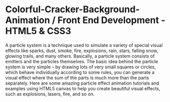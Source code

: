 # Colorful-Cracker-Background-Animation / Front End Development - HTML5 & CSS3

A particle system is a technique used to simulate a variety of special visual effects like sparks, dust, smoke, fire, explosions, rain, stars, falling snow, glowing trails, and many others. Basically, a particle system consists of emitters and the particles themselves. The basic idea behind the particle system is very simple – by drawing lots of very small squares or circles, which behave individually according to some rules, you can generate a visual effect where the sum of the parts is much more than the parts separately. Here are some amazing particle effect animation tutorials and examples using HTML5 canvas to help you create beautiful visual effects, such as explosions, lasers, fire, and so on.
